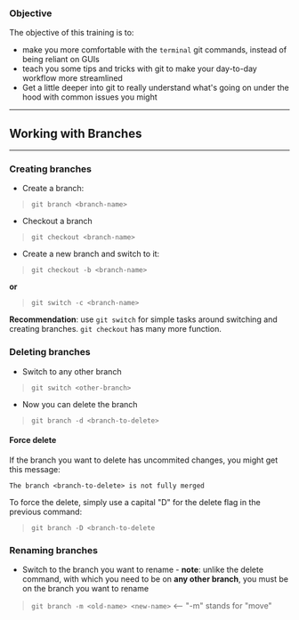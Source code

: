 
### Objective
The objective of this training is to:

- make you more comfortable with the `terminal` git commands, instead of being reliant on GUIs
- teach you some tips and tricks with git to make your day-to-day workflow more streamlined
- Get a little deeper into git to really understand what's going on under the hood with common  issues you might 

***
## Working with Branches
---
### Creating branches

- Create a branch:
>`git branch <branch-name>`

- Checkout a branch
>`git checkout <branch-name>`

- Create a new branch and switch to it:
>`git checkout -b <branch-name>`
>
**or**
>
>`git switch -c <branch-name>`

**Recommendation**: use `git switch` for simple tasks around switching and creating branches. `git checkout` has many more function.


###  Deleting branches

- Switch to any other branch
> `git switch <other-branch>`

- Now you can delete the branch
> `git branch -d <branch-to-delete>`


#### Force delete
If the branch you want to delete has uncommited changes, you might get this message:
```
The branch <branch-to-delete> is not fully merged
```

To force the delete, simply use a capital "D" for the delete flag in the previous command:
>`git branch -D <branch-to-delete`



### Renaming branches

- Switch to the branch you want to rename - **note**: unlike the delete command, with which you need to be on **any other branch**, you must be on the branch you want to rename
>`git branch -m <old-name> <new-name>` <-- "-m" stands for "move"


